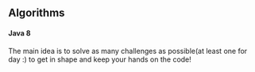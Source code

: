 ## Algorithms
#### Java 8
The main idea is to solve as many challenges as possible(at least one for day :) to get in shape and keep your hands on the code!
